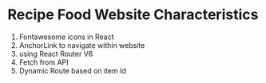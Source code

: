 # Recipe Food Website Characteristics 
1. Fontawesome icons in React
2. AnchorLink to navigate within website
3. using React Router V6
4. Fetch from API
5. Dynamic Route based on item Id 
